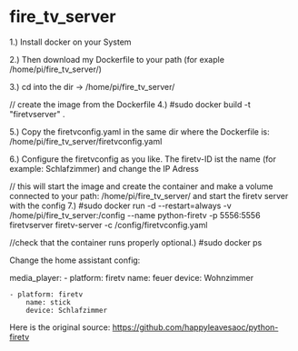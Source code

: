 # fire_tv_server

1.) Install docker on your System

2.) Then download my Dockerfile to your path (for exaple /home/pi/fire_tv_server/)

3.) cd into the dir -> /home/pi/fire_tv_server/

// create the image from the Dockerfile
4.) #sudo docker build -t "firetvserver" .


5.) Copy the firetvconfig.yaml in the same dir where the Dockerfile is:
/home/pi/fire_tv_server/firetvconfig.yaml

6.) Configure the firetvconfig as you like. The firetv-ID ist the name (for example: Schlafzimmer) and change the IP Adress

// this will start the image and create the container and make a volume connected to your path: /home/pi/fire_tv_server/ and start the firetv server with the config
7.) #sudo docker run -d --restart=always -v /home/pi/fire_tv_server:/config --name python-firetv -p 5556:5556 firetvserver firetv-server -c /config/firetvconfig.yaml


//check that the container runs properly
optional.) #sudo docker ps




Change the home assistant config:

media_player:
	- platform: firetv
		name: feuer
		device: Wohnzimmer

	- platform: firetv
		name: stick
		device: Schlafzimmer



Here is the original source:
https://github.com/happyleavesaoc/python-firetv